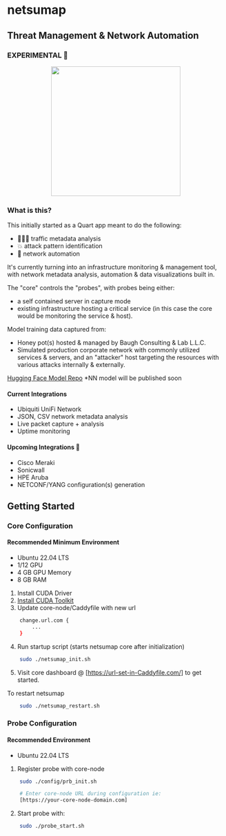 # netsumap
## Threat Management & Network Automation ##
### EXPERIMENTAL 🔬 
<p align="center">
  <img width="300" height="300" src="https://github.com/BCL-FOSS/net-con.ai/blob/experimental/netsumapicon.png?raw=true">
</p>

### What is this?
This initially started as a Quart app meant to do the following:
- 👨🏽‍💻 traffic metadata analysis
- 💥 attack pattern identification 
- 🤖 network automation

It's currently turning into an infrastructure monitoring & management tool, with network metadata analysis, automation & data visualizations built in. 

The "core" controls the "probes", with probes being either:
- a self contained server in capture mode
- existing infrastructure hosting a critical service (in this case the core would be monitoring the service & host).

Model training data captured from: 
- Honey pot(s) hosted & managed by Baugh Consulting & Lab L.L.C.
- Simulated production corporate network with commonly utilized services & servers, and an "attacker" host targeting the resources with various attacks internally & externally.

[Hugging Face Model Repo](https://huggingface.co/bclai) *NN model will be published soon

#### Current Integrations
- Ubiquiti UniFi Network
- JSON, CSV network metadata analysis
- Live packet capture + analysis
- Uptime monitoring 

#### Upcoming Integrations 👀
- Cisco Meraki
- Sonicwall
- HPE Aruba
- NETCONF/YANG configuration(s) generation

## Getting Started

### Core Configuration

#### Recommended Minimum Environment
- Ubuntu 22.04 LTS
- 1/12 GPU 
- 4 GB GPU Memory 
- 8 GB RAM

1. Install CUDA Driver
2. [Install CUDA Toolkit](https://developer.nvidia.com/cuda-downloads?target_os=Linux&target_arch=x86_64&Distribution=Ubuntu&target_version=22.04&target_type=runfile_local)
3. Update core-node/Caddyfile with new url
```bash
    change.url.com {
        ...
    }
```
4. Run startup script (starts netsumap core after initialization)
```bash
    sudo ./netsumap_init.sh
```
5. Visit core dashboard @ [https://url-set-in-Caddyfile.com/] to get started.

To restart netsumap 
```bash
    sudo ./netsumap_restart.sh
```

### Probe Configuration

#### Recommended Environment
- Ubuntu 22.04 LTS

1. Register probe with core-node
```bash
    sudo ./config/prb_init.sh

    # Enter core-node URL during configuration ie:
    [https://your-core-node-domain.com]
```
2. Start probe with:
```bash
    sudo ./probe_start.sh
```










